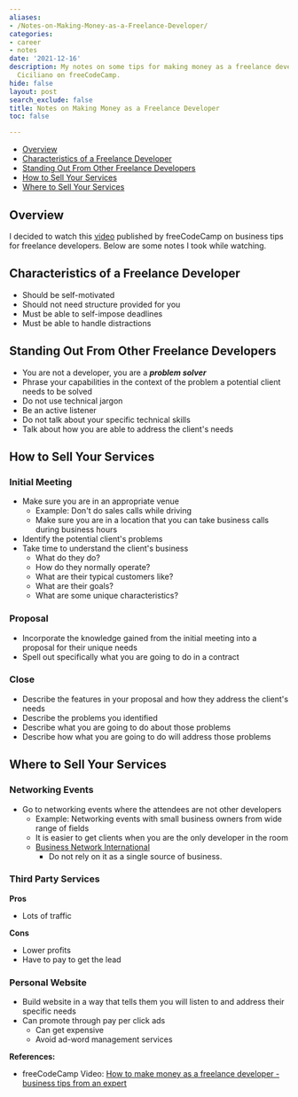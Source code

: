 ```yaml
---
aliases:
- /Notes-on-Making-Money-as-a-Freelance-Developer/
categories:
- career
- notes
date: '2021-12-16'
description: My notes on some tips for making money as a freelance developer by Luke
  Ciciliano on freeCodeCamp.
hide: false
layout: post
search_exclude: false
title: Notes on Making Money as a Freelance Developer
toc: false

---
```


* [Overview](#overview)
* [Characteristics of a Freelance Developer](#characteristics-of-a-freelance-developer)
* [Standing Out From Other Freelance Developers](#standing-out-from-other-freelance-developers)
* [How to Sell Your Services](#how-to-sell-your-services)
* [Where to Sell Your Services](#where-to-sell-your-services)



## Overview

I decided to watch this [video](https://www.youtube.com/watch?v=fsTzLgra5dQ) published by freeCodeCamp on business tips for freelance developers. Below are some notes I took while watching.



## Characteristics of a Freelance Developer

- Should be self-motivated
- Should not need structure provided for you
- Must be able to self-impose deadlines
- Must be able to handle distractions



## Standing Out From Other Freelance Developers

- You are not a developer, you are a ***problem solver***
- Phrase your capabilities in the context of the problem a potential client needs to be solved
- Do not use technical jargon
- Be an active listener
- Do not talk about your specific technical skills
- Talk about how you are able to address the client's needs



## How to Sell Your Services

### Initial Meeting

- Make sure you are in an appropriate venue
    - Example: Don't do sales calls while driving
    - Make sure you are in a location that you can take business calls during business hours
- Identify the potential client's problems
- Take time to understand the client's business
    - What do they do?
    - How do they normally operate?
    - What are their typical customers like?
    - What are their goals?
    - What are some unique characteristics?

### Proposal

- Incorporate the knowledge gained from the initial meeting into a proposal for their unique needs
- Spell out specifically what you are going to do in a contract

### Close

- Describe the features in your proposal and how they address the client's needs
- Describe the problems you identified
- Describe what you are going to do about those problems
- Describe how what you are going to do will address those problems



## Where to Sell Your Services

### Networking Events

- Go to networking events where the attendees are not other developers
    - Example: Networking events with small business owners from wide range of fields
    - It is easier to get clients when you are the only developer in the room
    - [Business Network International](https://www.bni.com/)
      - Do not rely on it as a single source of business.

### Third Party Services

**Pros**

- Lots of traffic

**Cons**

- Lower profits
- Have to pay to get the lead

### Personal Website

- Build website in a way that tells them you will listen to and address their specific needs
- Can promote through pay per click ads
    - Can get expensive
    - Avoid ad-word management services



**References:**

* freeCodeCamp Video: [How to make money as a freelance developer - business tips from an expert](https://www.youtube.com/watch?v=fsTzLgra5dQ)

